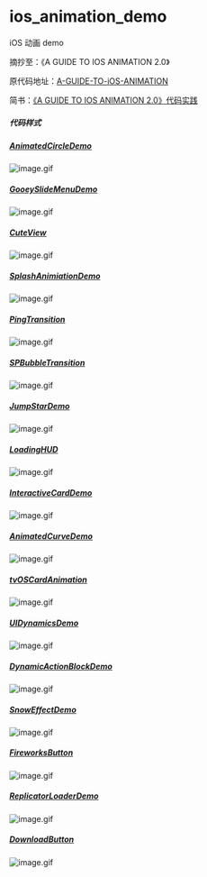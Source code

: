 # ios_animation_demo

iOS 动画 demo


摘抄至：《A GUIDE TO IOS ANIMATION 2.0》



原代码地址：[A-GUIDE-TO-iOS-ANIMATION](https://github.com/KittenYang/A-GUIDE-TO-iOS-ANIMATION)


简书：[《A GUIDE TO IOS ANIMATION 2.0》代码实践](https://www.jianshu.com/p/2c3e799f40a2)


##### 代码样式





##### [AnimatedCircleDemo](https://github.com/swiftprimer/ios_animation_demo/tree/main/demo/AnimatedCircleDemo)




![image.gif](https://upload-images.jianshu.io/upload_images/7424468-76bc6d754f096409.gif?imageMogr2/auto-orient/strip)





##### [GooeySlideMenuDemo](https://github.com/swiftprimer/ios_animation_demo/tree/main/demo/GooeySlideMenuDemo)




![image.gif](https://upload-images.jianshu.io/upload_images/7424468-2472d6e29510a361.gif?imageMogr2/auto-orient/strip)






##### [CuteView](https://github.com/swiftprimer/ios_animation_demo/tree/main/demo/CuteView)




![image.gif](https://upload-images.jianshu.io/upload_images/7424468-c362ac1738de5bad.gif?imageMogr2/auto-orient/strip)





##### [SplashAnimiationDemo](https://github.com/swiftprimer/ios_animation_demo/tree/main/demo/SplashAnimiationDemo)




![image.gif](https://upload-images.jianshu.io/upload_images/7424468-3f5eb497ff6431b0.gif?imageMogr2/auto-orient/strip)





##### [PingTransition](https://github.com/swiftprimer/ios_animation_demo/tree/main/demo/PingTransition)





![image.gif](https://upload-images.jianshu.io/upload_images/7424468-82a263cb599ec895.gif?imageMogr2/auto-orient/strip)




##### [SPBubbleTransition](https://github.com/swiftprimer/ios_animation_demo/tree/main/demo/SPBubbleTransition)





![image.gif](https://upload-images.jianshu.io/upload_images/7424468-b47fe0c8830e20e3.gif?imageMogr2/auto-orient/strip)




##### [JumpStarDemo](https://github.com/swiftprimer/ios_animation_demo/tree/main/demo/JumpStarDemo)




![image.gif](https://upload-images.jianshu.io/upload_images/7424468-89ae7e9774cfad26.gif?imageMogr2/auto-orient/strip)





##### [LoadingHUD](https://github.com/swiftprimer/ios_animation_demo/tree/main/demo/LoadingHUD)




![image.gif](https://upload-images.jianshu.io/upload_images/7424468-5ba09a3ff85d4d4b.gif?imageMogr2/auto-orient/strip)





##### [InteractiveCardDemo](https://github.com/swiftprimer/ios_animation_demo/tree/main/demo/InteractiveCardDemo)




![image.gif](https://upload-images.jianshu.io/upload_images/7424468-6b45227c13cb165b.gif?imageMogr2/auto-orient/strip)





##### [AnimatedCurveDemo](https://github.com/swiftprimer/ios_animation_demo/tree/main/demo/AnimatedCurveDemo)




![image.gif](https://upload-images.jianshu.io/upload_images/7424468-0b81889dc9e8952a.gif?imageMogr2/auto-orient/strip)




##### [tvOSCardAnimation](https://github.com/swiftprimer/ios_animation_demo/tree/main/demo/tvOSCardAnimation)




![image.gif](https://upload-images.jianshu.io/upload_images/7424468-b606e71e00898788.gif?imageMogr2/auto-orient/strip)






##### [UIDynamicsDemo](https://github.com/swiftprimer/ios_animation_demo/tree/main/demo/UIDynamicsDemo)





![image.gif](https://upload-images.jianshu.io/upload_images/7424468-288c91f25646adb4.gif?imageMogr2/auto-orient/strip)





##### [DynamicActionBlockDemo](https://github.com/swiftprimer/ios_animation_demo/tree/main/demo/DynamicActionBlockDemo)



![image.gif](https://upload-images.jianshu.io/upload_images/7424468-8fcc0be249b1e948.gif?imageMogr2/auto-orient/strip)



##### [SnowEffectDemo](https://github.com/swiftprimer/ios_animation_demo/tree/main/demo/SnowEffectDemo)



![image.gif](https://upload-images.jianshu.io/upload_images/7424468-1c6cd5d3e21746e2.gif?imageMogr2/auto-orient/strip)








##### [FireworksButton](https://github.com/swiftprimer/ios_animation_demo/tree/main/demo/FireworksButton)




![image.gif](https://upload-images.jianshu.io/upload_images/7424468-1a959017904ecbdb.gif?imageMogr2/auto-orient/strip)





##### [ReplicatorLoaderDemo](https://github.com/swiftprimer/ios_animation_demo/tree/main/demo/ReplicatorLoaderDemo)



![image.gif](https://upload-images.jianshu.io/upload_images/7424468-6f51930f495111e6.gif?imageMogr2/auto-orient/strip)






##### [DownloadButton](https://github.com/swiftprimer/ios_animation_demo/tree/main/demo/DownloadButton)



![image.gif](https://upload-images.jianshu.io/upload_images/7424468-1b05afbd34c47519.gif?imageMogr2/auto-orient/strip)

